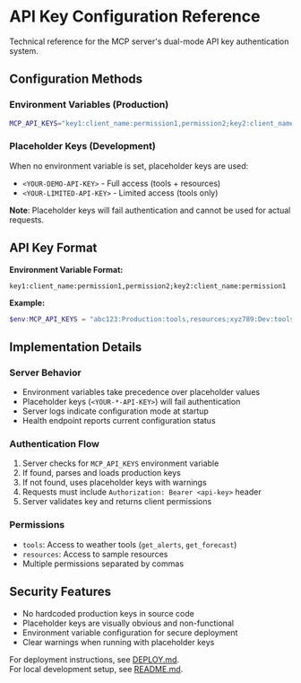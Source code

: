# API Key Configuration Reference

Technical reference for the MCP server's dual-mode API key authentication system.

## Configuration Methods

### Environment Variables (Production)
```bash
MCP_API_KEYS="key1:client_name:permission1,permission2;key2:client_name:permission1"
```

### Placeholder Keys (Development)
When no environment variable is set, placeholder keys are used:
- `<YOUR-DEMO-API-KEY>` - Full access (tools + resources)
- `<YOUR-LIMITED-API-KEY>` - Limited access (tools only)

**Note**: Placeholder keys will fail authentication and cannot be used for actual requests.

## API Key Format

**Environment Variable Format:**
```
key1:client_name:permission1,permission2;key2:client_name:permission1
```

**Example:**
```powershell
$env:MCP_API_KEYS = "abc123:Production:tools,resources;xyz789:Dev:tools"
```

## Implementation Details

### Server Behavior
- Environment variables take precedence over placeholder values
- Placeholder keys (`<YOUR-*-API-KEY>`) will fail authentication
- Server logs indicate configuration mode at startup
- Health endpoint reports current configuration status

### Authentication Flow
1. Server checks for `MCP_API_KEYS` environment variable
2. If found, parses and loads production keys
3. If not found, uses placeholder keys with warnings
4. Requests must include `Authorization: Bearer <api-key>` header
5. Server validates key and returns client permissions

### Permissions
- `tools`: Access to weather tools (`get_alerts`, `get_forecast`)
- `resources`: Access to sample resources
- Multiple permissions separated by commas

## Security Features
- No hardcoded production keys in source code
- Placeholder keys are visually obvious and non-functional
- Environment variable configuration for secure deployment
- Clear warnings when running with placeholder keys

For deployment instructions, see [DEPLOY.md](./DEPLOY.md).  
For local development setup, see [README.md](./README.md).
